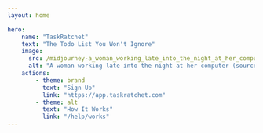 ```yaml
---
layout: home

hero:
    name: "TaskRatchet"
    text: "The Todo List You Won't Ignore"
    image:
      src: /midjourney-a_woman_working_late_into_the_night_at_her_computer.png
      alt: "A woman working late into the night at her computer (source: Midjourney)"
    actions:
        - theme: brand
          text: "Sign Up"
          link: "https://app.taskratchet.com"
        - theme: alt
          text: "How It Works"
          link: "/help/works"
---
```


<VPFeatures />

<Uvi />

<BuiltBy />
